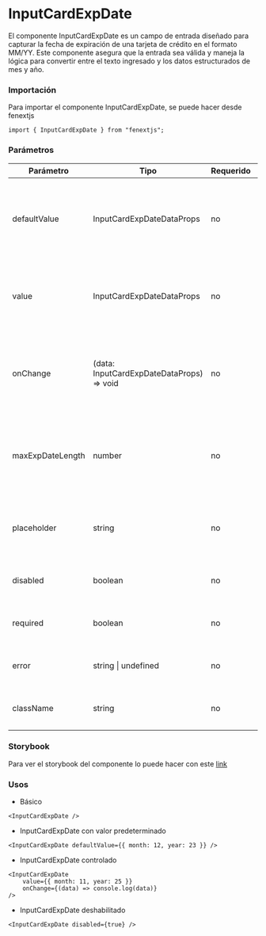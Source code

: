 # InputCardExpDate

El componente InputCardExpDate es un campo de entrada diseñado para capturar la fecha de expiración de una tarjeta de crédito en el formato MM/YY. Este componente asegura que la entrada sea válida y maneja la lógica para convertir entre el texto ingresado y los datos estructurados de mes y año.

### Importación

Para importar el componente InputCardExpDate, se puede hacer desde fenextjs

```tsx copy
import { InputCardExpDate } from "fenextjs";
```

### Parámetros

| Parámetro        | Tipo                                       | Requerido | Default   | Descripcion                                                                                                 |
| ---------------- | ------------------------------------------ | --------- | --------- | ----------------------------------------------------------------------------------------------------------- |
| defaultValue     | InputCardExpDateDataProps                  | no        | \{\}      | Valor predeterminado del componente, que incluye el mes y el año de expiración de la tarjeta.               |
| value            | InputCardExpDateDataProps                  | no        | \{\}      | Valor controlado del componente, que debe incluir el mes y el año de expiración.                            |
| onChange         | (data: InputCardExpDateDataProps) =\> void | no        | undefined | Función que se ejecuta cuando los datos del componente cambian, proporcionando el mes y el año como objeto. |
| maxExpDateLength | number                                     | no        | 4         | Longitud máxima permitida para la entrada de la fecha de expiración. Se establece como 4 para MMYY.         |
| placeholder      | string                                     | no        | 'MM/YY'   | Texto que se muestra como marcador de posición en el campo de entrada.                                      |
| disabled         | boolean                                    | no        | false     | Indica si el campo de entrada está deshabilitado.                                                           |
| required         | boolean                                    | no        | false     | Indica si el campo de entrada es obligatorio.                                                               |
| error            | string \| undefined                        | no        | undefined | Mensaje de error que se muestra si la validación falla.                                                     |
| className        | string                                     | no        | ''        | Clase CSS para personalizar el estilo del componente.                                                       |

### Storybook

Para ver el storybook del componente lo puede hacer con este [link](https://fenextjs-component-storybook.vercel.app/?path=/story/input-card-inputcardexpdate--index)

### Usos

-   Básico

```tsx copy
<InputCardExpDate />
```

-   InputCardExpDate con valor predeterminado

```tsx copy
<InputCardExpDate defaultValue={{ month: 12, year: 23 }} />
```

-   InputCardExpDate controlado

```tsx copy
<InputCardExpDate
    value={{ month: 11, year: 25 }}
    onChange={(data) => console.log(data)}
/>
```

-   InputCardExpDate deshabilitado

```tsx copy
<InputCardExpDate disabled={true} />
```
